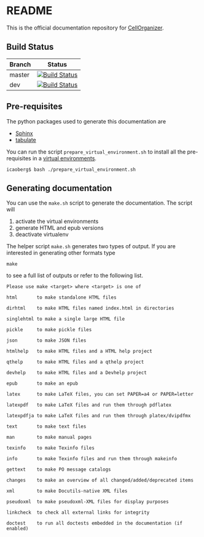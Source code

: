 # README

This is the official documentation repository for [CellOrganizer](http://www.cellorganizer.org).

## Build Status

| Branch | Status |
| --- | --- |
| master | [![Build Status](http://developers.compbio.cs.cmu.edu:8080/buildStatus/icon?job=cellorganizer-docs-master-glnx64)](http://developers.compbio.cs.cmu.edu:8080/job/cellorganizer-docs-master-glnx64/) |
| dev | [![Build Status](http://developers.compbio.cs.cmu.edu:8080/buildStatus/icon?job=cellorganizer-docs-dev-glnx64)](http://developers.compbio.cs.cmu.edu:8080/job/cellorganizer-docs-dev-glnx64/) |

## Pre-requisites
The python packages used to generate this documentation are

* [Sphinx](http://www.sphinx-doc.org/en/stable/)
* [tabulate](https://pypi.python.org/pypi/tabulate)

You can run the script `prepare_virtual_environment.sh` to install all the pre-requisites in a [virtual environments](https://virtualenv.readthedocs.org/en/latest/).

```shell
icaoberg$ bash ./prepare_virtual_environment.sh
```

## Generating documentation
You can use the `make.sh` script to generate the documentation. The script will

1. activate the virtual environments
2. generate HTML and epub versions
3. deactivate virtualenv

The helper script `make.sh` generates two types of output. If you are interested in generating other formats
type

```
make
```

to see a full list of outputs or refer to the following list.

```
Please use make <target> where <target> is one of

html       to make standalone HTML files

dirhtml    to make HTML files named index.html in directories

singlehtml to make a single large HTML file

pickle     to make pickle files

json       to make JSON files

htmlhelp   to make HTML files and a HTML help project

qthelp     to make HTML files and a qthelp project

devhelp    to make HTML files and a Devhelp project

epub       to make an epub

latex      to make LaTeX files, you can set PAPER=a4 or PAPER=letter

latexpdf   to make LaTeX files and run them through pdflatex

latexpdfja to make LaTeX files and run them through platex/dvipdfmx

text       to make text files

man        to make manual pages

texinfo    to make Texinfo files

info       to make Texinfo files and run them through makeinfo

gettext    to make PO message catalogs

changes    to make an overview of all changed/added/deprecated items

xml        to make Docutils-native XML files

pseudoxml  to make pseudoxml-XML files for display purposes

linkcheck  to check all external links for integrity

doctest    to run all doctests embedded in the documentation (if enabled)
```

